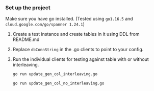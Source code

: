 ### Set up the project

Make sure you have go installed. (Tested using `go1.16.5` and `cloud.google.com/go/spanner 1.24.1`)

1. Create a test instance and create tables in it using DDL from README.md
2. Replace `dbConnString` in the .go clients to point to your config.
3. Run the individual clients for testing against table with or without interleaving.

    ```bash
    go run update_gen_col_interleaving.go
    ```
    
    ```bash
    go run update_gen_col_no_interleaving.go
    ```